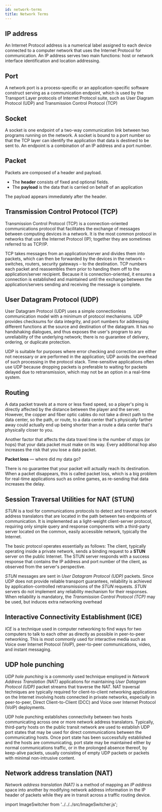 ```yaml
---
id: network-terms
title: Network Terms
---
```




## IP address 

An Internet Protocol address is a numerical label assigned to each device connected to a computer network that uses the Internet Protocol for communication. An IP address serves two main functions: host or network interface identification and location addressing.

## Port 

A network port is a process-specific or an application-specific software construct serving as a communication endpoint, which is used by the Transport Layer protocols of Internet Protocol suite, such as User Diagram Protocol (UDP) and Transmission Control Protocol (TCP)

## Socket

A socket is one endpoint of a two-way communication link between two programs running on the network. A socket is bound to a port number so that the TCP layer can identify the application that data is destined to be sent to. An endpoint is a combination of an IP address and a port number.

## Packet

Packets are composed of a header and payload. 

- The **header** consists of fixed and optional fields. 
- The **payload** is the data that is carried on behalf of an application

The payload appears immediately after the header.

## Transmission Control Protocol (TCP)

Transmission Control Protocol (TCP) is a connection-oriented communications protocol that facilitates the exchange of messages between computing devices in a network. It is the most common protocol in networks that use the Internet Protocol (IP); together they are sometimes referred to as TCP/IP.

TCP takes messages from an application/server and divides them into packets, which can then be forwarded by the devices in the network – switches, routers, security gateways – to the destination. TCP numbers each packet and reassembles them prior to handing them off to the application/server recipient. Because it is connection-oriented, it ensures a connection is established and maintained until the exchange between the application/servers sending and receiving the message is complete.

## User Datagram Protocol (UDP)

User Datagram Protocol (UDP) uses a simple connectionless communication model with a minimum of protocol mechanisms. UDP provides checksums for data integrity, and port numbers for addressing different functions at the source and destination of the datagram. It has no handshaking dialogues, and thus exposes the user's program to any unreliability of the underlying network; there is no guarantee of delivery, ordering, or duplicate protection. 

UDP is suitable for purposes where error checking and correction are either not necessary or are performed in the application; UDP avoids the overhead of such processing in the protocol stack. Time-sensitive applications often use UDP because dropping packets is preferable to waiting for packets delayed due to retransmission, which may not be an option in a real-time system.

## Routing

A data packet travels at a more or less fixed speed, so a player's ping is directly affected by the distance between the player and the server. However, the copper and fiber optic cables do not take a direct path to the data center, so the path, or route, to a data center that's physically farther away could actually end up being shorter than a route a data center that's physically closer to you.

Another factor that affects the data travel time is the number of stops (or hops) that your data packet must make on its way. Every additional hop also increases the risk that you lose a data packet.

<ImageSwitcher 
lightImageSrc="/img/data-relay-light.png?text=LightMode"
darkImageSrc="/img/data-relay-dark.png?text=DarkMode"/>

**Packet loss** — where did my data go?

There is no guarantee that your packet will actually reach its destination. When a packet disappears, this is called packet loss, which is a big problem for real-time applications such as online games, as re-sending that data increases the delay.

## Session Traversal Utilities for NAT (STUN)

*STUN* is a tool for communications protocols to detect and traverse network address translators that are located in the path between two endpoints of communication. It is implemented as a light-weight client-server protocol, requiring only simple query and response components with a third-party server located on the common, easily accessible network, typically the Internet.

The basic protocol operates essentially as follows: The client, typically operating inside a private network, sends a binding request to a **STUN** server on the public Internet. The STUN server responds with a success response that contains the IP address and port number of the client, as observed from the server's perspective. 

*STUN* messages are sent in *User Datagram Protocol (UDP)* packets. Since UDP does not provide reliable transport guarantees, reliability is achieved by application-controlled retransmissions of the *STUN* requests. *STUN* servers do not implement any reliability mechanism for their responses. When reliability is mandatory, the *Transmission Control Protocol (TCP)* may be used, but induces extra networking overhead

## Interactive Connectivity Establishment (ICE) 

*ICE* is a technique used in computer networking to find ways for two computers to talk to each other as directly as possible in peer-to-peer networking. This is most commonly used for interactive media such as Voice over Internet Protocol (VoIP), peer-to-peer communications, video, and instant messaging.

## UDP hole punching

*UDP hole punching* is a commonly used technique employed in *Network Address Translation (NAT)* applications for maintaining *User Datagram Protocol (UDP)* packet streams that traverse the *NAT*. NAT traversal techniques are typically required for client-to-client networking applications on the Internet involving hosts connected in private networks, especially in peer-to-peer, Direct Client-to-Client (DCC) and Voice over Internet Protocol (VoIP) deployments.

UDP hole punching establishes connectivity between two hosts communicating across one or more network address translators. Typically, third-party hosts on the public transit network are used to establish UDP port states that may be used for direct communications between the communicating hosts. Once port state has been successfully established and the hosts are communicating, port state may be maintained either by normal communications traffic, or in the prolonged absence thereof, by keep-alive packets, usually consisting of empty UDP packets or packets with minimal non-intrusive content.

## Network address translation (NAT) 

*Network address translation (NAT)* is a method of mapping an *IP address* space into another by modifying network address information in the IP header of packets while they are in transit across a traffic routing device.

import ImageSwitcher from '../../../src/ImageSwitcher.js';
